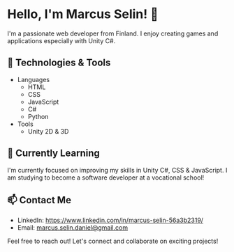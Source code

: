 # Hello, I'm Marcus Selin! 👋

I'm a passionate web developer from Finland. I enjoy creating games and applications especially with Unity C#.

## 🔧 Technologies & Tools
  - Languages
    - HTML
    - CSS
    - JavaScript
    - C#
    - Python
  - Tools
    - Unity 2D & 3D

## 🌱 Currently Learning

I'm currently focused on improving my skills in Unity C#, CSS & JavaScript.
I am studying to become a software developer at a vocational school!

## 📫 Contact Me

- LinkedIn: https://www.linkedin.com/in/marcus-selin-56a3b2319/
- Email: marcus.selin.daniel@gmail.com

Feel free to reach out! Let's connect and collaborate on exciting projects!
